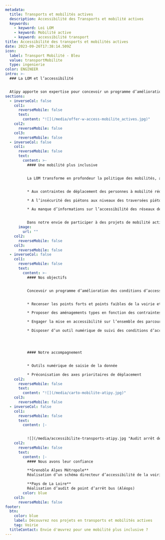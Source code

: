 ```yaml
---
metadata:
  title: Transports et mobilités actives
  description: Accessibilité des Transports et mobilité actives
  keywords:
    - keyword: Loi LOM
    - keyword: Mobilité active
    - keyword: accessibilité transport
title: Accessibilité des transports et mobilités actives
date: 2023-09-26T17:38:14.509Z
icon:
  label: Transport Mobilité - Bleu
  value: transportMobilite
  type: ingenierie
color: ENGINEER
intro: >-
  ### La LOM et l’accessibilité 


  Atipy apporte son expertise pour concevoir un programme d’amélioration des conditions d’accessibilité et de sécurité dans les mobilités.
sections:
  - inverseCol: false
    col1:
      reverseMobile: false
      text:
        content: "![](/media/offer-w-access-mobilite_actives.jpg)"
    col2:
      reverseMobile: false
    col3:
      reverseMobile: false
  - inverseCol: false
    col1:
      reverseMobile: false
      text:
        content: >-
          #### Une mobilité plus inclusive


          La LOM transforme en profondeur la politique des mobilités, avec un objectif simple : des transports du quotidien à la fois plus faciles, moins coûteux et plus propres afin de faire face : 


          * Aux contraintes de déplacement des personnes à mobilité réduite 

          * A l’insécurité des piétons aux niveaux des traversées piétonnes et points d’arrêts de transport en commun 

          * Au manque d’informations sur l’accessibilité des réseaux de transport collectif et portions de voirie autour des arrêts de bus (200 m)


          Dans notre envie de participer à des projets de mobilité active, l’équipe d’Atipy mutualise ses compétences avec des partenaires experts en mobilité pour vous accompagner à la mise en place d’un schéma directeur des mobilités plus inclusif.
      image:
        url: ""
    col2:
      reverseMobile: false
    col3:
      reverseMobile: false
  - inverseCol: false
    col1:
      reverseMobile: false
      text:
        content: >-
          #### Nos objectifs


          Concevoir un programme d’amélioration des conditions d’accessibilité et de sécurité :


          * Recenser les points forts et points faibles de la voirie et des points d’arrêts de transport en commun

          * Proposer des aménagements types en fonction des contraintes existantes

          * Engager la mise en accessibilité sur l’ensemble des parcours voyageurs

          * Disposer d’un outil numérique de suivi des conditions d’accessibilité




          #### Notre accompagnement


          * Outils numérique de saisie de la donnée

          * Préconisation des axes prioritaires de déplacement
    col2:
      reverseMobile: false
      text:
        content: "![](/media/carto-mobilite-atipy.jpg)"
    col3:
      reverseMobile: false
  - inverseCol: false
    col1:
      reverseMobile: false
      text:
        content: |-
          

          ![](/media/accessibilite-transports-atipy.jpg "Audit arrêt de bus")
    col2:
      reverseMobile: false
      text:
        content: |-
          #### Nous avons leur confiance

          **Grenoble Alpes Métropole**
          Réalisation d’un schéma directeur d’accessibilité de la voirie 

          **Pays de La Loire** 
          Réalisation d’audit de point d’arrêt bus (Aléops)
        color: blue
    col3:
      reverseMobile: false
footer:
  btn:
    color: blue
    label: Découvrez nos projets en transports et mobilités actives
    tag: Voirie
  titleContact: Envie d'œuvrez pour une mobilité plus inclusive ?
---
```

